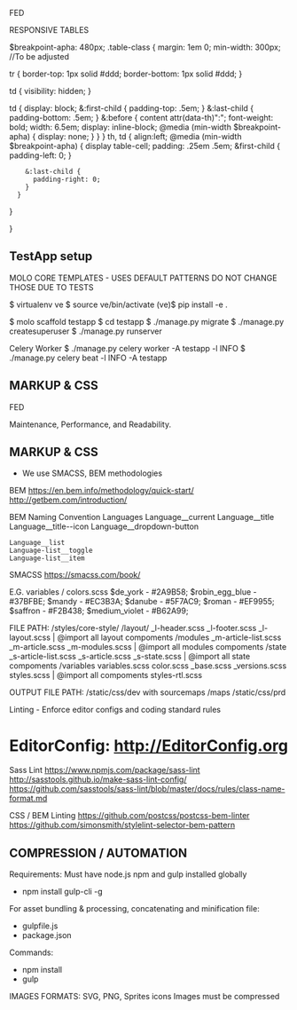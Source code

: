FED

RESPONSIVE TABLES

$breakpoint-apha: 480px;
.table-class {
  margin: 1em 0;
  min-width: 300px; //To be adjusted

  tr {
    border-top: 1px solid #ddd;
    border-bottom: 1px solid #ddd;
  }

  td {
    visibility: hidden;
  }

  td {
    display: block;
    &:first-child {
      padding-top: .5em;
    }
    &:last-child {
      padding-bottom: .5em;
    }
    &:before {
      content attr(data-th)":";
      font-weight: bold;
      width: 6.5em;
      display: inline-block;
      @media (min-width $breakpoint-apha) {
        display: none;
      }
    }
  }
  th, td {
    align:left;
      @media (min-width $breakpoint-apha) {
        display table-cell;
        padding: .25em .5em;
        &first-child {
          padding-left: 0;
        }

        &:last-child {
          padding-right: 0;
        }
      }
  }

}


TestApp setup
----------------
MOLO CORE TEMPLATES - USES DEFAULT PATTERNS
  DO NOT CHANGE THOSE DUE TO TESTS

$ virtualenv ve
$ source ve/bin/activate
(ve)$ pip install -e .

$ molo scaffold testapp
$ cd testapp
$ ./manage.py migrate
$ ./manage.py createsuperuser
$ ./manage.py runserver

Celery Worker
$ ./manage.py celery worker -A testapp -l INFO
$ ./manage.py celery beat -l INFO -A testapp


MARKUP & CSS
---------------
FED

  Maintenance, Performance, and Readability.

  MARKUP & CSS
  ---------------
  -  We use SMACSS, BEM methodologies

  BEM
  https://en.bem.info/methodology/quick-start/
  http://getbem.com/introduction/

  BEM Naming Convention
    Languages
    Language__current
    Language__title
    Language__title--icon
    Language__dropdown-button

    Language__list
    Language-list__toggle
    Language-list__item

  SMACSS
  https://smacss.com/book/

  E.G. variables / colors.scss
    $de_york - #2A9B58;
    $robin_egg_blue - #37BFBE;
    $mandy - #EC3B3A;
    $danube - #5F7AC9;
    $roman - #EF9955;
    $saffron - #F2B438;
    $medium_violet - #B62A99;

  FILE PATH: /styles/core-style/
    /layout/
      _l-header.scss
      _l-footer.scss
      _l-layout.scss | @import all layout compoments
    /modules
      _m-article-list.scss
      _m-article.scss
      _m-modules.scss | @import all modules compoments
    /state
      _s-article-list.scss
      _s-article.scss
      _s-state.scss | @import all state compoments
    /variables
      variables.scss
      color.scss
    _base.scss
    _versions.scss
    styles.scss | @import all compoments
    styles-rtl.scss

  OUTPUT FILE PATH: /static/css/dev with sourcemaps /maps
                    /static/css/prd

  Linting - Enforce editor configs and coding standard rules
  # EditorConfig: http://EditorConfig.org
  Sass Lint
  https://www.npmjs.com/package/sass-lint
  http://sasstools.github.io/make-sass-lint-config/
  https://github.com/sasstools/sass-lint/blob/master/docs/rules/class-name-format.md

  CSS / BEM Linting
  https://github.com/postcss/postcss-bem-linter
  https://github.com/simonsmith/stylelint-selector-bem-pattern


  COMPRESSION / AUTOMATION
  -------------------------
  Requirements:
  Must have node.js npm and gulp installed globally

  - npm install gulp-cli -g

  For asset bundling & processing, concatenating and minification file:
  - gulpfile.js
  - package.json

  Commands:
  - npm install
  - gulp

  IMAGES FORMATS:
    SVG, PNG, Sprites icons
    Images must be compressed
